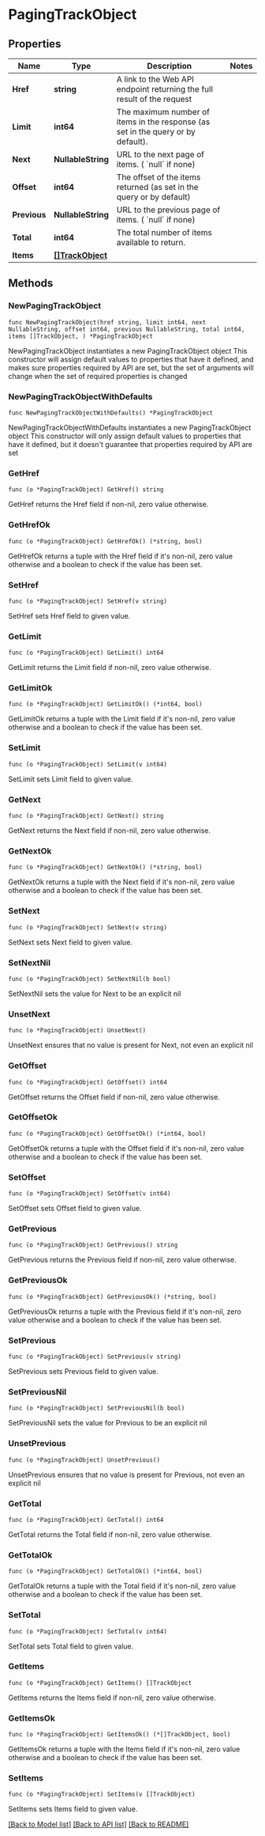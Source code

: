 # PagingTrackObject

## Properties

Name | Type | Description | Notes
------------ | ------------- | ------------- | -------------
**Href** | **string** | A link to the Web API endpoint returning the full result of the request  | 
**Limit** | **int64** | The maximum number of items in the response (as set in the query or by default).  | 
**Next** | **NullableString** | URL to the next page of items. ( &#x60;null&#x60; if none)  | 
**Offset** | **int64** | The offset of the items returned (as set in the query or by default)  | 
**Previous** | **NullableString** | URL to the previous page of items. ( &#x60;null&#x60; if none)  | 
**Total** | **int64** | The total number of items available to return.  | 
**Items** | [**[]TrackObject**](TrackObject.md) |  | 

## Methods

### NewPagingTrackObject

`func NewPagingTrackObject(href string, limit int64, next NullableString, offset int64, previous NullableString, total int64, items []TrackObject, ) *PagingTrackObject`

NewPagingTrackObject instantiates a new PagingTrackObject object
This constructor will assign default values to properties that have it defined,
and makes sure properties required by API are set, but the set of arguments
will change when the set of required properties is changed

### NewPagingTrackObjectWithDefaults

`func NewPagingTrackObjectWithDefaults() *PagingTrackObject`

NewPagingTrackObjectWithDefaults instantiates a new PagingTrackObject object
This constructor will only assign default values to properties that have it defined,
but it doesn't guarantee that properties required by API are set

### GetHref

`func (o *PagingTrackObject) GetHref() string`

GetHref returns the Href field if non-nil, zero value otherwise.

### GetHrefOk

`func (o *PagingTrackObject) GetHrefOk() (*string, bool)`

GetHrefOk returns a tuple with the Href field if it's non-nil, zero value otherwise
and a boolean to check if the value has been set.

### SetHref

`func (o *PagingTrackObject) SetHref(v string)`

SetHref sets Href field to given value.


### GetLimit

`func (o *PagingTrackObject) GetLimit() int64`

GetLimit returns the Limit field if non-nil, zero value otherwise.

### GetLimitOk

`func (o *PagingTrackObject) GetLimitOk() (*int64, bool)`

GetLimitOk returns a tuple with the Limit field if it's non-nil, zero value otherwise
and a boolean to check if the value has been set.

### SetLimit

`func (o *PagingTrackObject) SetLimit(v int64)`

SetLimit sets Limit field to given value.


### GetNext

`func (o *PagingTrackObject) GetNext() string`

GetNext returns the Next field if non-nil, zero value otherwise.

### GetNextOk

`func (o *PagingTrackObject) GetNextOk() (*string, bool)`

GetNextOk returns a tuple with the Next field if it's non-nil, zero value otherwise
and a boolean to check if the value has been set.

### SetNext

`func (o *PagingTrackObject) SetNext(v string)`

SetNext sets Next field to given value.


### SetNextNil

`func (o *PagingTrackObject) SetNextNil(b bool)`

 SetNextNil sets the value for Next to be an explicit nil

### UnsetNext
`func (o *PagingTrackObject) UnsetNext()`

UnsetNext ensures that no value is present for Next, not even an explicit nil
### GetOffset

`func (o *PagingTrackObject) GetOffset() int64`

GetOffset returns the Offset field if non-nil, zero value otherwise.

### GetOffsetOk

`func (o *PagingTrackObject) GetOffsetOk() (*int64, bool)`

GetOffsetOk returns a tuple with the Offset field if it's non-nil, zero value otherwise
and a boolean to check if the value has been set.

### SetOffset

`func (o *PagingTrackObject) SetOffset(v int64)`

SetOffset sets Offset field to given value.


### GetPrevious

`func (o *PagingTrackObject) GetPrevious() string`

GetPrevious returns the Previous field if non-nil, zero value otherwise.

### GetPreviousOk

`func (o *PagingTrackObject) GetPreviousOk() (*string, bool)`

GetPreviousOk returns a tuple with the Previous field if it's non-nil, zero value otherwise
and a boolean to check if the value has been set.

### SetPrevious

`func (o *PagingTrackObject) SetPrevious(v string)`

SetPrevious sets Previous field to given value.


### SetPreviousNil

`func (o *PagingTrackObject) SetPreviousNil(b bool)`

 SetPreviousNil sets the value for Previous to be an explicit nil

### UnsetPrevious
`func (o *PagingTrackObject) UnsetPrevious()`

UnsetPrevious ensures that no value is present for Previous, not even an explicit nil
### GetTotal

`func (o *PagingTrackObject) GetTotal() int64`

GetTotal returns the Total field if non-nil, zero value otherwise.

### GetTotalOk

`func (o *PagingTrackObject) GetTotalOk() (*int64, bool)`

GetTotalOk returns a tuple with the Total field if it's non-nil, zero value otherwise
and a boolean to check if the value has been set.

### SetTotal

`func (o *PagingTrackObject) SetTotal(v int64)`

SetTotal sets Total field to given value.


### GetItems

`func (o *PagingTrackObject) GetItems() []TrackObject`

GetItems returns the Items field if non-nil, zero value otherwise.

### GetItemsOk

`func (o *PagingTrackObject) GetItemsOk() (*[]TrackObject, bool)`

GetItemsOk returns a tuple with the Items field if it's non-nil, zero value otherwise
and a boolean to check if the value has been set.

### SetItems

`func (o *PagingTrackObject) SetItems(v []TrackObject)`

SetItems sets Items field to given value.



[[Back to Model list]](../README.md#documentation-for-models) [[Back to API list]](../README.md#documentation-for-api-endpoints) [[Back to README]](../README.md)


